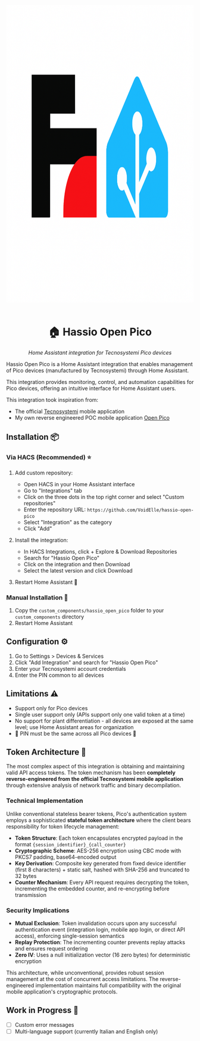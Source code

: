<div align="center">
  <img src="./assets/logo.png" alt="Logo" height="800">
  <br><br>
  <h1>🏠 Hassio Open Pico</h1>
  <p><em>Home Assistant integration for Tecnosystemi Pico devices</em></p>
</div>


Hassio Open Pico is a Home Assistant integration that enables management of Pico devices (manufactured by Tecnosystemi) through Home Assistant.

This integration provides monitoring, control, and automation capabilities for Pico devices, offering an intuitive interface for Home Assistant users.

This integration took inspiration from:
- The official [Tecnosystemi](https://play.google.com/store/apps/details?id=it.tecnosystemi.TS&hl=it) mobile application
- My own reverse engineered POC mobile application [Open Pico](https://github.com/VoidElle/open-pico-app)

## Installation 📦
### Via HACS (Recommended) ⭐
1. Add custom repository:
   - Open HACS in your Home Assistant interface
    - Go to "Integrations" tab
    - Click on the three dots in the top right corner and select "Custom repositories"
    - Enter the repository URL: `https://github.com/VoidElle/hassio-open-pico`
    - Select "Integration" as the category
    - Click "Add"


2. Install the integration:
   - In HACS Integrations, click + Explore & Download Repositories
   - Search for "Hassio Open Pico"
   - Click on the integration and then Download
   - Select the latest version and click Download


3. Restart Home Assistant 🔄

### Manual Installation 🔧
1. Copy the `custom_components/hassio_open_pico` folder to your `custom_components` directory
2. Restart Home Assistant

## Configuration ⚙️
1. Go to Settings > Devices & Services
2. Click "Add Integration" and search for "Hassio Open Pico"
3. Enter your Tecnosystemi account credentials
4. Enter the PIN common to all devices

## Limitations ⚠️
- Support only for Pico devices
- Single user support only (APIs support only one valid token at a time)
- No support for plant differentiation - all devices are exposed at the same level; use Home Assistant areas for organization
- 🚨 PIN must be the same across all Pico devices 🚨

## Token Architecture 🔐

The most complex aspect of this integration is obtaining and maintaining valid API access tokens. The token mechanism has been **completely reverse-engineered from the official Tecnosystemi mobile application** through extensive analysis of network traffic and binary decompilation.

### Technical Implementation

Unlike conventional stateless bearer tokens, Pico's authentication system employs a sophisticated **stateful token architecture** where the client bears responsibility for token lifecycle management:

- **Token Structure**: Each token encapsulates encrypted payload in the format `{session_identifier}_{call_counter}`
- **Cryptographic Scheme**: AES-256 encryption using CBC mode with PKCS7 padding, base64-encoded output
- **Key Derivation**: Composite key generated from fixed device identifier (first 8 characters) + static salt, hashed with SHA-256 and truncated to 32 bytes
- **Counter Mechanism**: Every API request requires decrypting the token, incrementing the embedded counter, and re-encrypting before transmission

### Security Implications

- **Mutual Exclusion**: Token invalidation occurs upon any successful authentication event (integration login, mobile app login, or direct API access), enforcing single-session semantics
- **Replay Protection**: The incrementing counter prevents replay attacks and ensures request ordering
- **Zero IV**: Uses a null initialization vector (16 zero bytes) for deterministic encryption

This architecture, while unconventional, provides robust session management at the cost of concurrent access limitations. The reverse-engineered implementation maintains full compatibility with the original mobile application's cryptographic protocols.

## Work in Progress 🚧
- [ ] Custom error messages
- [ ] Multi-language support (currently Italian and English only)